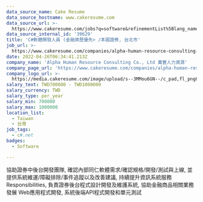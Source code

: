 ```yaml
---
data_source_name: Cake Resume
data_source_hostname: www.cakeresume.com
data_source_url: >-
  https://www.cakeresume.com/jobs?q=software&refinementList%5Blang_name%5D%5B0%5D=English&refinementList%5Bsalary_type%5D=per_year&range%5Bsalary_range%5D%5Bmin%5D=1000000&page=2
data_source_internal_id: '39629'
title: 'C#軟體開發人員 (金融資歷優先> /本國證券, 台北市'
job_url: >-
  https://www.cakeresume.com/companies/alpha-human-resource-consulting-co-ltd/jobs/2fefbe
date: 2022-04-26T06:34:41.213Z
company_name: 'Alpha Human Resource Consulting Co., Ltd 萬豐人力資源'
company_page_url: 'https://www.cakeresume.com/companies/alpha-human-resource-consulting-co-ltd'
company_logo_url: >-
  https://media.cakeresume.com/image/upload/s--3MMou6GN--/c_pad,fl_png8,h_200,w_200/v1560482558/x3eymfkjvjbxlnnzw2el.png
salary_text: TWD700000 - TWD1000000
salary_currency: TWD
salary_type: per_year
salary_min: 700000
salary_max: 1000000
location_list:
  - Taiwan
  - 台灣
job_tags:
  - c#.net
badges:
  - Software

---
```


協助證券中後台開發團隊, 確認內部同仁軟體需求/確認規格/開發/測試與上線, 並提供系統維運/障礙排除/事件追蹤以及改善建議, 持續提升資訊系統服務 Responsibilities, 負責證券後台程式設計開發及維護系統, 協助金融商品相關業務發展 Web應用程式開發, 系統後端API程式開發和單元測試